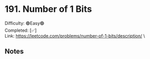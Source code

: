 # 191. Number of 1 Bits

Difficulty: 🟢Easy🟢 \
Completed: [✅] \
Link: https://leetcode.com/problems/number-of-1-bits/description/ \

## Notes
